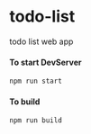 # todo-list
todo list web app
#### To start DevServer

```bash
npm run start
```

#### To build

```bash
npm run build
```
